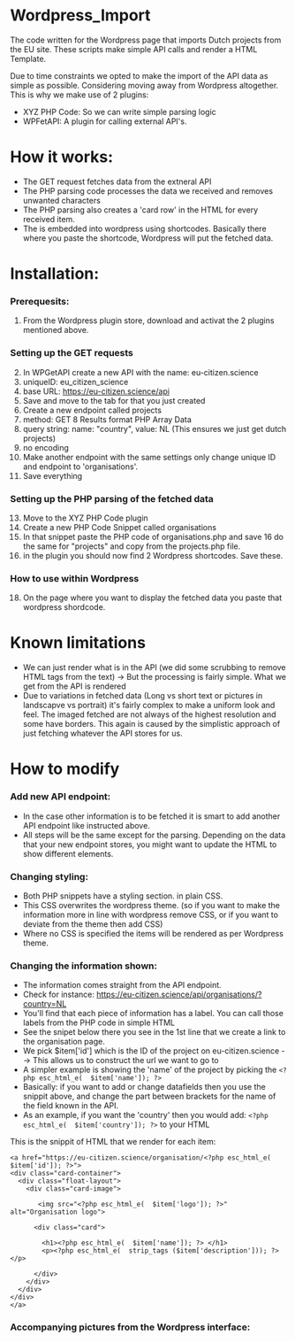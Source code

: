 # Wordpress_Import
The code written for the Wordpress page that imports Dutch projects from the EU site. 
These scripts make simple API calls and render a HTML Template. 

Due to time constraints we opted to make the import of the API data as simple as possible. Considering moving away from Wordpress altogether. This is why we make use of 2 plugins: 
- XYZ PHP Code: So we can write simple parsing logic
- WPFetAPI: A plugin for calling external API's. 
# How it works: 
- The GET request fetches data from the extneral API 
- The PHP parsing code processes the data we received and removes unwanted characters
- The PHP parsing also creates a 'card row' in the HTML for every received item. 
- The is embedded into wordpress using shortcodes. Basically there where you paste the shortcode, Wordpress will put the fetched data. 

# Installation: 
### Prerequesits:
1. From the Wordpress plugin store, download and activat the 2 plugins mentioned above. 

### Setting up the GET requests
2. In WPGetAPI create a new API with the name: eu-citizen.science
3. uniqueID: eu_citizen_science
4. base URL: https://eu-citizen.science/api 
5. Save and move to the tab for that you just created
6. Create a new endpoint called projects
7. method: GET
8 Results format PHP Array Data
9. query string: name: "country", value: NL  (This ensures we just get dutch projects)
10. no encoding
11. Make another endpoint with the same settings only change unique ID and endpoint to 'organisations'. 
12. Save everything

### Setting up the PHP parsing of the fetched data
13. Move to the XYZ PHP Code plugin
14. Create a new PHP Code Snippet called organisations
15. In that snippet paste the PHP code of organisations.php and save
16 do the same for "projects" and copy from the projects.php file. 
17. in the plugin you should now find 2 Wordpress shortcodes. Save these. 


### How to use within Wordpress
18. On the page where you want to display the fetched data  you paste that wordpress shordcode. 

# Known limitations
- We can just render what is in the API (we did some scrubbing to remove HTML tags from the text) -> But the processing is fairly simple. What we get from the API is rendered
- Due to variations in fetched data (Long vs short text or pictures in landscapve vs portrait) it's fairly complex to make a uniform look and feel. The imaged fetched are not always of the highest resolution and some have borders. This again is caused by the simplistic approach of just fetching whatever the API stores for us. 


# How to modify 
### Add new API endpoint: 
- In the case other information is to be fetched it is smart to add another API endpoint like instructed above. 
- All steps will be the same except for the parsing. Depending on the data that your new endpoint stores, you might want to update the HTML to show different elements. 

### Changing styling: 
- Both PHP snippets have a styling section. in plain CSS. 
- This CSS overwrites the wordpress theme. (so if you want to make the information more in line with wordpress remove CSS, or if you want to deviate from the theme then add CSS)
- Where no CSS is specified the items will be rendered as per Wordpress theme. 

### Changing the information shown: 
- The information comes straight from the API endpoint. 
- Check for instance: https://eu-citizen.science/api/organisations/?country=NL 
- You'll find that each piece of information has a label. You can call those labels from the PHP code in simple HTML
- See the snipet below there you see in the 1st line that we create a link to the organisation page. 
- We pick $item['id'] which is the ID of the project on eu-citizen.science --> This allows us to construct the url we want to go to
- A simpler example is showing the 'name' of the project by picking the  `<?php esc_html_e(  $item['name']); ?>` 
- Basically: if you want to add or change datafields then you use the snippit above, and change the part between brackets for the name of the field known in the API. 
- As an example, if you want the 'country' then you would add: `<?php esc_html_e(  $item['country']); ?>` to your HTML


This is the snippit of HTML that we render for each item: 
```
<a href="https://eu-citizen.science/organisation/<?php esc_html_e(  $item['id']); ?>">
<div class="card-container">
  <div class="float-layout">
    <div class="card-image">

       <img src="<?php esc_html_e(  $item['logo']); ?>" alt="Organisation logo">

      <div class="card">
        
        <h1><?php esc_html_e(  $item['name']); ?> </h1>
        <p><?php esc_html_e(  strip_tags ($item['description'])); ?></p>

      </div>
    </div>
  </div>
</div>
</a>
```

### Accompanying pictures from the Wordpress interface: 
 
